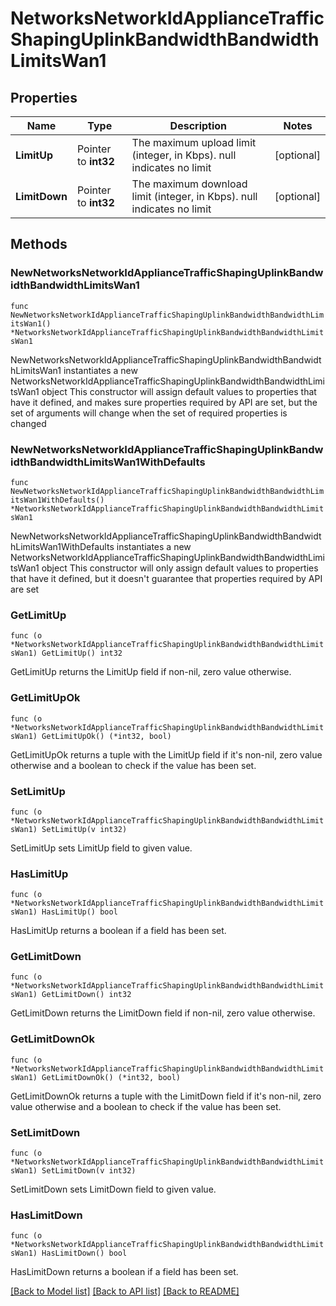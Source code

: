 # NetworksNetworkIdApplianceTrafficShapingUplinkBandwidthBandwidthLimitsWan1

## Properties

Name | Type | Description | Notes
------------ | ------------- | ------------- | -------------
**LimitUp** | Pointer to **int32** | The maximum upload limit (integer, in Kbps). null indicates no limit | [optional] 
**LimitDown** | Pointer to **int32** | The maximum download limit (integer, in Kbps). null indicates no limit | [optional] 

## Methods

### NewNetworksNetworkIdApplianceTrafficShapingUplinkBandwidthBandwidthLimitsWan1

`func NewNetworksNetworkIdApplianceTrafficShapingUplinkBandwidthBandwidthLimitsWan1() *NetworksNetworkIdApplianceTrafficShapingUplinkBandwidthBandwidthLimitsWan1`

NewNetworksNetworkIdApplianceTrafficShapingUplinkBandwidthBandwidthLimitsWan1 instantiates a new NetworksNetworkIdApplianceTrafficShapingUplinkBandwidthBandwidthLimitsWan1 object
This constructor will assign default values to properties that have it defined,
and makes sure properties required by API are set, but the set of arguments
will change when the set of required properties is changed

### NewNetworksNetworkIdApplianceTrafficShapingUplinkBandwidthBandwidthLimitsWan1WithDefaults

`func NewNetworksNetworkIdApplianceTrafficShapingUplinkBandwidthBandwidthLimitsWan1WithDefaults() *NetworksNetworkIdApplianceTrafficShapingUplinkBandwidthBandwidthLimitsWan1`

NewNetworksNetworkIdApplianceTrafficShapingUplinkBandwidthBandwidthLimitsWan1WithDefaults instantiates a new NetworksNetworkIdApplianceTrafficShapingUplinkBandwidthBandwidthLimitsWan1 object
This constructor will only assign default values to properties that have it defined,
but it doesn't guarantee that properties required by API are set

### GetLimitUp

`func (o *NetworksNetworkIdApplianceTrafficShapingUplinkBandwidthBandwidthLimitsWan1) GetLimitUp() int32`

GetLimitUp returns the LimitUp field if non-nil, zero value otherwise.

### GetLimitUpOk

`func (o *NetworksNetworkIdApplianceTrafficShapingUplinkBandwidthBandwidthLimitsWan1) GetLimitUpOk() (*int32, bool)`

GetLimitUpOk returns a tuple with the LimitUp field if it's non-nil, zero value otherwise
and a boolean to check if the value has been set.

### SetLimitUp

`func (o *NetworksNetworkIdApplianceTrafficShapingUplinkBandwidthBandwidthLimitsWan1) SetLimitUp(v int32)`

SetLimitUp sets LimitUp field to given value.

### HasLimitUp

`func (o *NetworksNetworkIdApplianceTrafficShapingUplinkBandwidthBandwidthLimitsWan1) HasLimitUp() bool`

HasLimitUp returns a boolean if a field has been set.

### GetLimitDown

`func (o *NetworksNetworkIdApplianceTrafficShapingUplinkBandwidthBandwidthLimitsWan1) GetLimitDown() int32`

GetLimitDown returns the LimitDown field if non-nil, zero value otherwise.

### GetLimitDownOk

`func (o *NetworksNetworkIdApplianceTrafficShapingUplinkBandwidthBandwidthLimitsWan1) GetLimitDownOk() (*int32, bool)`

GetLimitDownOk returns a tuple with the LimitDown field if it's non-nil, zero value otherwise
and a boolean to check if the value has been set.

### SetLimitDown

`func (o *NetworksNetworkIdApplianceTrafficShapingUplinkBandwidthBandwidthLimitsWan1) SetLimitDown(v int32)`

SetLimitDown sets LimitDown field to given value.

### HasLimitDown

`func (o *NetworksNetworkIdApplianceTrafficShapingUplinkBandwidthBandwidthLimitsWan1) HasLimitDown() bool`

HasLimitDown returns a boolean if a field has been set.


[[Back to Model list]](../README.md#documentation-for-models) [[Back to API list]](../README.md#documentation-for-api-endpoints) [[Back to README]](../README.md)


